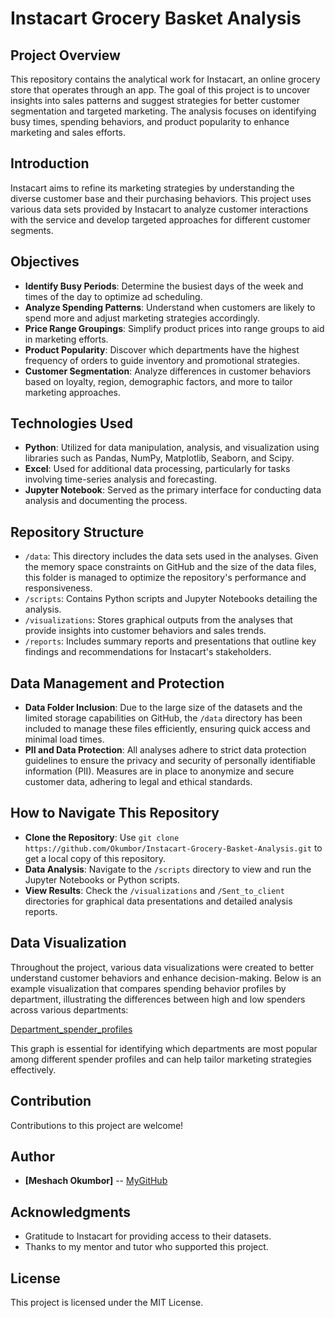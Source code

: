 # Instacart Grocery Basket Analysis

## Project Overview

This repository contains the analytical work for Instacart, an online grocery store that operates through an app. The goal of this project is to uncover insights into sales patterns and suggest strategies for better customer segmentation and targeted marketing. The analysis focuses on identifying busy times, spending behaviors, and product popularity to enhance marketing and sales efforts.

## Introduction

Instacart aims to refine its marketing strategies by understanding the diverse customer base and their purchasing behaviors. This project uses various data sets provided by Instacart to analyze customer interactions with the service and develop targeted approaches for different customer segments.

## Objectives

- **Identify Busy Periods**: Determine the busiest days of the week and times of the day to optimize ad scheduling.
- **Analyze Spending Patterns**: Understand when customers are likely to spend more and adjust marketing strategies accordingly.
- **Price Range Groupings**: Simplify product prices into range groups to aid in marketing efforts.
- **Product Popularity**: Discover which departments have the highest frequency of orders to guide inventory and promotional strategies.
- **Customer Segmentation**: Analyze differences in customer behaviors based on loyalty, region, demographic factors, and more to tailor marketing approaches.

## Technologies Used

- **Python**: Utilized for data manipulation, analysis, and visualization using libraries such as Pandas, NumPy, Matplotlib, Seaborn, and Scipy.
- **Excel**: Used for additional data processing, particularly for tasks involving time-series analysis and forecasting.
- **Jupyter Notebook**: Served as the primary interface for conducting data analysis and documenting the process.

## Repository Structure

- `/data`: This directory includes the data sets used in the analyses. Given the memory space constraints on GitHub and the size of the data files, this folder is managed to optimize the repository's performance and responsiveness.
- `/scripts`: Contains Python scripts and Jupyter Notebooks detailing the analysis.
- `/visualizations`: Stores graphical outputs from the analyses that provide insights into customer behaviors and sales trends.
- `/reports`: Includes summary reports and presentations that outline key findings and recommendations for Instacart's stakeholders.

## Data Management and Protection

- **Data Folder Inclusion**: Due to the large size of the datasets and the limited storage capabilities on GitHub, the `/data` directory has been included to manage these files efficiently, ensuring quick access and minimal load times.
- **PII and Data Protection**: All analyses adhere to strict data protection guidelines to ensure the privacy and security of personally identifiable information (PII). Measures are in place to anonymize and secure customer data, adhering to legal and ethical standards.

## How to Navigate This Repository

- **Clone the Repository**: Use `git clone https://github.com/Okumbor/Instacart-Grocery-Basket-Analysis.git` to get a local copy of this repository.
- **Data Analysis**: Navigate to the `/scripts` directory to view and run the Jupyter Notebooks or Python scripts.
- **View Results**: Check the `/visualizations` and `/Sent_to_client` directories for graphical data presentations and detailed analysis reports.

## Data Visualization

Throughout the project, various data visualizations were created to better understand customer behaviors and enhance decision-making. Below is an example visualization that compares spending behavior profiles by department, illustrating the differences between high and low spenders across various departments:

[Department_spender_profiles](https://github.com/Okumbor/Instacart-Grocery-Basket-Analysis/assets/51295051/2b057e20-1f3b-4a96-9ab0-705af9b1a9f3)

This graph is essential for identifying which departments are most popular among different spender profiles and can help tailor marketing strategies effectively.



## Contribution

Contributions to this project are welcome!

## Author

- **[Meshach Okumbor]** -- [MyGitHub](https://github.com/Okumbor)

## Acknowledgments

- Gratitude to Instacart for providing access to their datasets.
- Thanks to my mentor and tutor who supported this project.

## License

This project is licensed under the MIT License.
